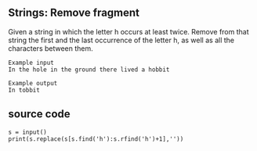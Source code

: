 ## Strings: Remove fragment

Given a string in which the letter h occurs at least twice. Remove from that string the first and the last occurrence of the letter h, as well as all the characters between them.

```
Example input
In the hole in the ground there lived a hobbit

Example output
In tobbit
```

## source code
```
s = input()
print(s.replace(s[s.find('h'):s.rfind('h')+1],''))
```

